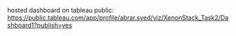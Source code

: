 hosted dashboard on tableau public: 
https://public.tableau.com/app/profile/abrar.syed/viz/XenonStack_Task2/Dashboard1?publish=yes

